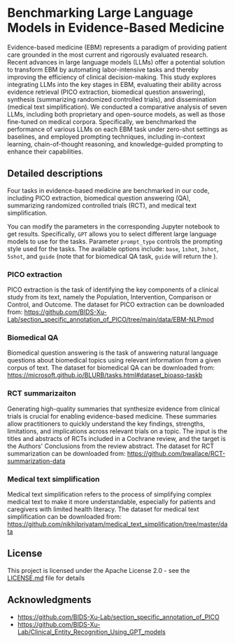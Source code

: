 # Benchmarking Large Language Models in Evidence-Based Medicine

Evidence-based medicine (EBM) represents a paradigm of providing patient care grounded in the most current and rigorously evaluated research. Recent advances in large language models (LLMs) offer a potential solution to transform EBM by automating labor-intensive tasks and thereby improving the efficiency of clinical decision-making.
This study explores integrating LLMs into the key stages in EBM, evaluating their ability across evidence retrieval (PICO extraction, biomedical question answering), synthesis (summarizing randomized controlled trials), and dissemination (medical text simplification). We conducted a comparative analysis of seven LLMs, including both proprietary and open-source models, as well as those fine-tuned on medical corpora. Specifically, we benchmarked the performance of various LLMs on each EBM task under zero-shot settings as baselines, and employed prompting techniques, including in-context learning, chain-of-thought reasoning, and knowledge-guided prompting to enhance their capabilities.

## Detailed descriptions

Four tasks in evidence-based medicine are benchmarked in our code, including PICO extraction, biomedical question answering (QA), summarizing randomized controlled trials (RCT), and medical text simplification. 

You can modify the parameters in the corresponding Jupyter notebook to get results. Specifically, `GPT` allows you to select different large language models to use for the tasks. Parameter `prompt_type` controls the prompting style used for the tasks. The available options include: `base`, `1shot`, `3shot`, `5shot`, and `guide` (note that for biomedical QA task, `guide` will return the ).



### PICO extraction

PICO extraction is the task of identifying the key components of a clinical study from its text, namely the Population, Intervention, Comparison or Control, and Outcome. The dataset for PICO extraction can be downloaded from: https://github.com/BIDS-Xu-Lab/section_specific_annotation_of_PICO/tree/main/data/EBM-NLPmod

### Biomedical QA

Biomedical question answering is the task of answering natural language questions about biomedical topics using relevant information from a given corpus of text. The dataset for biomedical QA can be downloaded from: https://microsoft.github.io/BLURB/tasks.html#dataset_bioasq-taskb

### RCT summarizaiton 
Generating high-quality summaries that synthesize evidence from clinical trials is crucial for enabling evidence-based medicine. These summaries allow practitioners to quickly understand the key findings, strengths, limitations, and implications across relevant trials on a topic. The input is the titles and abstracts of RCTs included in a Cochrane review, and the target is the Authors' Conclusions from the review abstract. The dataset for RCT summarization can be downloaded from: https://github.com/bwallace/RCT-summarization-data

### Medical text simplification
Medical text simplification refers to the process of simplifying complex medical text to make it more understandable, especially for patients and caregivers with limited health literacy. The dataset for medical text simplification can be downloaded from: https://github.com/nikhilpriyatam/medical_text_simplification/tree/master/data


## License

This project is licensed under the Apache License 2.0 - see the [LICENSE.md](LICENSE.md) file for details

## Acknowledgments

* https://github.com/BIDS-Xu-Lab/section_specific_annotation_of_PICO
* https://github.com/BIDS-Xu-Lab/Clinical_Entity_Recognition_Using_GPT_models


